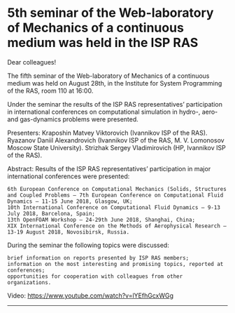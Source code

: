 5th seminar of the Web-laboratory of Mechanics of a continuous medium was held in the ISP RAS
=================
Dear colleagues!

The fifth seminar of the Web-laboratory of Mechanics of a continuous medium was held on August 28th, in the Institute for System Programming of the RAS, room 110 at 16:00.

Under the seminar the results of the ISP RAS representatives’ participation in international conferences on computational simulation in hydro-, aero- and gas-dynamics problems were presented.

Presenters:
Kraposhin Matvey Viktorovich (Ivannikov ISP of the RAS).
Ryazanov Daniil Alexandrovich (Ivannikov ISP of the RAS, M. V. Lomonosov Moscow State University).
Strizhak Sergey Vladimirovich (HP, Ivannikov ISP of the RAS).

Abstract:
Results of the ISP RAS representatives’ participation in major international conferences were presented:

    6th European Conference on Computational Mechanics (Solids, Structures and Coupled Problems — 7th European Conference on Computational Fluid Dynamics — 11-15 June 2018, Glasgow, UK;
    10th International Conference on Computational Fluid Dynamics — 9-13 July 2018, Barcelona, Spain;
    13th OpenFOAM Workshop — 24-29th June 2018, Shanghai, China;
    XIX International Conference on the Methods of Aerophysical Research — 13-19 August 2018, Novosibirsk, Russia.

During the seminar the following topics were discussed:

    brief information on reports presented by ISP RAS members;
    information on the most interesting and promising topics, reported at conferences;
    opportunities for cooperation with colleagues from other organizations.

Video:
https://www.youtube.com/watch?v=lYEfhGcxWGg

______________________________________________________________________________________________________________________




